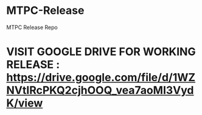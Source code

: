 # MTPC-Release
MTPC Release Repo
# VISIT GOOGLE DRIVE FOR WORKING RELEASE : https://drive.google.com/file/d/1WZNVtIRcPKQ2cjhOOQ_vea7aoMI3VydK/view
